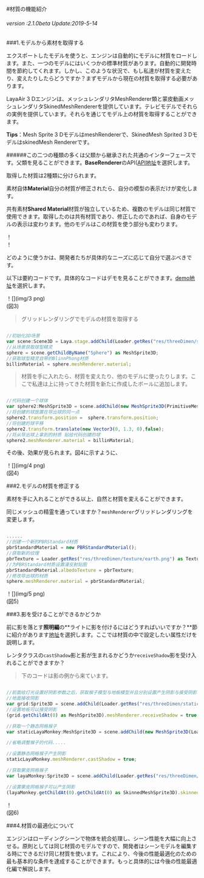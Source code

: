#材質の機能紹介

###### *version :2.1.0beta   Update:2019-5-14*

###1.モデルから素材を取得する

エクスポートしたモデルを使うと、エンジンは自動的にモデルに材質をロードします。また、一つのモデルにはいくつかの標準材質があります。自動的に開発時間を節約してくれます。しかし、このような状況で、もし私達が材質を変えたり、変えたりしたらどうですか？まずモデルから現在の材質を取得する必要があります。

LayaAir 3 Dエンジンは、メッシュレンダリタMeshRenderer類と蒙皮動画メッシュレンダリタSkinedMeshRendererを提供しています。テレビモデルでそれらの実例を提供しています。それらを通じてモデル上の材質を取得することができます。

​**Tips**：Mesh Sprite 3 DモデルはmeshRendererで、SkinedMesh Sprited 3 DモデルはskinedMesh Rendererです。

######この二つの種類の多くは父類から継承された共通のインターフェースです。父類を見ることができます。**BaseRenderer**のAPI([API地址](https://layaair.ldc.layabox.com/api2/Chinese/index.html?category=3D&class=laya.d3.core.render.BaseRender)を選択します。

取得した材質は2種類に分けられます。

素材自体**Material**自分の材質が修正されたら、自分の模型の表示だけが変化します。

共有素材**Shared Material**材質が独立しているため、複数のモデルは同じ材質で使用できます。取得したのは共有材質であり、修正したのであれば、自身のモデルの表示は変わります。他のモデルはこの材質を使う部分も変わります。

！[](img/1.png)<br/>！

どのように使うかは、開発者たちが具体的なニーズに応じて自分で選ぶべきです。

以下は要約コードです。具体的なコードはデモを見ることができます。[demo地址](https://layaair.ldc.layabox.com/demo2/?language=ch&category=3d&group=Material&name=MaterialDemo)を選択します。

！[](img/3 png)<br/>(図3)

>グリッドレンダリングでモデルの材質を取得する


```typescript

//初始化3D场景
var scene:Scene3D = Laya.stage.addChild(Loader.getRes("res/threeDimen/scene/ChangeMaterialDemo/Conventional/scene.ls")) as Scene3D;
//从场景获取球型精灵
sphere = scene.getChildByName("Sphere") as MeshSprite3D;
//获取球型精灵自带的BlinnPhong材质
billinMaterial = sphere.meshRenderer.material;
```


>材質を手に入れたら、材質を変えたり、他のモデルに使ったりします。ここで私達は上に持ってきた材質を新たに作成したボールに追加します。
>


```typescript

//代码创建一个球体
var sphere2:MeshSprite3D = scene.addChild(new MeshSprite3D(PrimitiveMesh.createSphere(0.5))) as MeshSprite3D;
//将创建的球放置在导出球的同一点
sphere2.transform.position =  sphere.transform.position;
//将创建的球平移
sphere2.transform.translate(new Vector3(0, 1.3, 0),false);
//将从导出球上拿到的材质 贴给代码创建的球
sphere2.meshRenderer.material = billinMaterial;
```


その後、効果が見られます。図4に示すように、

！[](img/4 png)<br/>(図4)

###2.モデルの材質を修正する

素材を手に入れることができる以上、自然と材質を変えることができます。

同じメッシュの精霊を通っていますか？`meshRenderer`グリッドレンダリングを変更します。


```typescript

......
//创建一个新的PBRStandard材质
pbrStandardMaterial = new PBRStandardMaterial();
//获取新的纹理
pbrTexture = Loader.getRes("res/threeDimen/texture/earth.png") as Texture2D;
//为PBRStandard材质设置漫反射贴图
pbrStandardMaterial.albedoTexture = pbrTexture;
//修改导出球的材质
sphere.meshRenderer.material = pbrStandardMaterial;
```


！[](img/5 png)<br/>(図5)

###3.影を受けることができるかどうか

前に影を落とす**照明編**の**ライトに影を付けるにはどうすればいいですか？**節に紹介があります[地址](https://ldc2.layabox.com/doc/?nav=zh-as-4-6-4)を選択します。ここでは材質の中で設定したい属性だけを説明します。

レンタクラスの`castShadow`影と影が生まれるかどうか`receiveShadow`影を受け入れることができますか？

>下のコードは影の例から来ています。


```typescript

//前面给灯光设置好阴影参数之后，获取猴子模型与地板模型并且分别设置产生阴影与接受阴影
//地面接收阴影
var grid:Sprite3D = scene.addChild(Loader.getRes("res/threeDimen/staticModel/grid/plane.lh")) as Sprite3D;
//设置地板可以接受阴影
(grid.getChildAt(0) as MeshSprite3D).meshRenderer.receiveShadow = true;

//获取一个静态网格猴子
var staticLayaMonkey:MeshSprite3D = scene.addChild(new MeshSprite3D(Loader.getRes("res/threeDimen/skinModel/LayaMonkey/Assets/LayaMonkey/LayaMonkey-LayaMonkey.lm"))) as MeshSprite3D;

//省略调整猴子的代码.....

//设置静态网格猴子产生阴影
staticLayaMonkey.meshRenderer.castShadow = true;

//获取蒙皮网格猴子
var layaMonkey:Sprite3D = scene.addChild(Loader.getRes("res/threeDimen/skinModel/LayaMonkey/LayaMonkey.lh")) as Sprite3D;

//设置蒙皮网格猴子可以产生阴影
(layaMonkey.getChildAt(0).getChildAt(0) as SkinnedMeshSprite3D).skinnedMeshRenderer.castShadow = true;
```


！[](img/6.png)<br/>(図6)

###4.材質の最適化について

エンジンはローディングシーンで物体を統合処理し、シーン性能を大幅に向上させる。原則としては同じ材質のモデルですので、開発者はシーンモデルを編集する時にできるだけ同じ材質を使います。これにより、今後の性能最適化のための最も基本的な条件を達成することができます。もっと具体的には今後の性能最適化編で解説します。